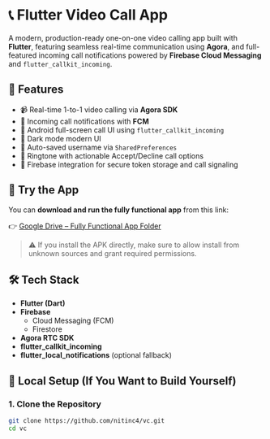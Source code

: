 # 📞 Flutter Video Call App

A modern, production-ready one-on-one video calling app built with **Flutter**, featuring seamless real-time communication using **Agora**, and full-featured incoming call notifications powered by **Firebase Cloud Messaging** and `flutter_callkit_incoming`.

## 🚀 Features

- 📹 Real-time 1-to-1 video calling via **Agora SDK**
- 🔔 Incoming call notifications with **FCM**
- 📱 Android full-screen call UI using `flutter_callkit_incoming`
- 🌙 Dark mode modern UI
- 🧠 Auto-saved username via `SharedPreferences`
- 🎵 Ringtone with actionable Accept/Decline call options
- 🔐 Firebase integration for secure token storage and call signaling

## 📲 Try the App

You can **download and run the fully functional app** from this link:

👉 [Google Drive – Fully Functional App Folder](https://drive.google.com/drive/folders/11aVxeWyQJjLxcZMzF7VX_6A3RrXb2Y12?usp=sharing)

> ⚠️ If you install the APK directly, make sure to allow install from unknown sources and grant required permissions.

## 🛠️ Tech Stack

- **Flutter (Dart)**
- **Firebase**
  - Cloud Messaging (FCM)
  - Firestore
- **Agora RTC SDK**
- **flutter_callkit_incoming**
- **flutter_local_notifications** (optional fallback)

## 🔧 Local Setup (If You Want to Build Yourself)

### 1. Clone the Repository

```bash
git clone https://github.com/nitinc4/vc.git
cd vc
